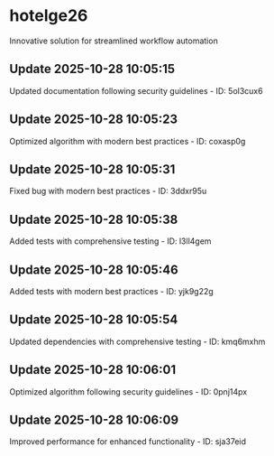 # hotelge26
Innovative solution for streamlined workflow automation

## Update 2025-10-28 10:05:15
Updated documentation following security guidelines - ID: 5ol3cux6


## Update 2025-10-28 10:05:23
Optimized algorithm with modern best practices - ID: coxasp0g


## Update 2025-10-28 10:05:31
Fixed bug with modern best practices - ID: 3ddxr95u


## Update 2025-10-28 10:05:38
Added tests with comprehensive testing - ID: l3ll4gem


## Update 2025-10-28 10:05:46
Added tests with modern best practices - ID: yjk9g22g


## Update 2025-10-28 10:05:54
Updated dependencies with comprehensive testing - ID: kmq6mxhm


## Update 2025-10-28 10:06:01
Optimized algorithm following security guidelines - ID: 0pnj14px


## Update 2025-10-28 10:06:09
Improved performance for enhanced functionality - ID: sja37eid


